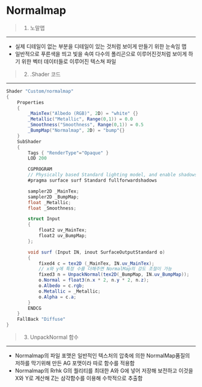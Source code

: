 Normalmap
==========

> 1) 노말맵
----------
- 실제 디테일이 없는 부분을 디테일이 있는 것처럼 보이게 만들기 위한 눈속임 맵
- 일반적으로 푸른색을 띄고 빛을 속여 다수의 폴리곤으로 이루어진것처럼 보이게 하기 위한 벡터 데이터들로 이루어진 텍스쳐 파일

> 2) .Shader 코드
------------
```c#
Shader "Custom/normalmap"
{
    Properties
    {
        _MainTex("Albedo (RGB)", 2D) = "white" {}
        _Metallic("Metallic", Range(0,1)) = 0.0
        _Smoothness("Smoothness", Range(0,1)) = 0.5
        _BumpMap("Normalmap", 2D) = "bump"{}
    }
    SubShader
    {
        Tags { "RenderType"="Opaque" }
        LOD 200

        CGPROGRAM
        // Physically based Standard lighting model, and enable shadows on all light types
        #pragma surface surf Standard fullforwardshadows

        sampler2D _MainTex;
        sampler2D _BumpMap;
        float _Metallic;
        float _Smoothness;

        struct Input
        {
            float2 uv_MainTex;
            float2 uv_BumpMap;
        };

        void surf (Input IN, inout SurfaceOutputStandard o)
        {
            fixed4 c = tex2D (_MainTex, IN.uv_MainTex);
            // x와 y에 특정 수를 더해주면 NormalMap의 강도 조절이 가능
            fixed3 n = UnpackNormal(tex2D(_BumpMap, IN.uv_BumpMap));
            o.Normal = float3(n.x * 2, n.y * 2, n.z);
            o.Albedo = c.rgb;
            o.Metallic = _Metallic;
            o.Alpha = c.a;
        }
        ENDCG
    }
    FallBack "Diffuse"
}
```

> 3) UnpackNormal 함수
----------------------
- Normalmap의 파일 포맷은 일반적인 텍스처의 압축에 의한 NormalMap품질의 저하를 막기위해 만든 AG 포맷이라 따로 함수를 적용함
- Normalmap의 Rrhk G의 퀄리티를 최대한 A와 G에 넣어 저장해 보전하고 이것을 X와 Y로 계산해 Z는 삼각함수를 이용해 수학적으로 추출함